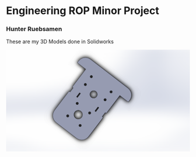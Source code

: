 # Engineering ROP Minor Project
### Hunter Ruebsamen

These are my 3D Models done in Solidworks

![Robot Chassis](chassis/Platform_2.png)